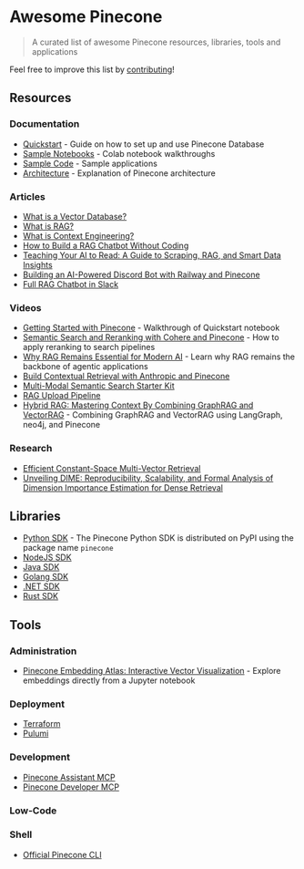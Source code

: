 # Awesome Pinecone
> A curated list of awesome Pinecone resources, libraries, tools and applications

Feel free to improve this list by [contributing](CONTRIBUTING.md)!

## Resources
### Documentation
- [Quickstart](https://docs.pinecone.io/guides/get-started/quickstart) - Guide on how to set up and use Pinecone Database
- [Sample Notebooks](https://docs.pinecone.io/examples/notebooks) - Colab notebook walkthroughs
- [Sample Code](https://docs.pinecone.io/examples/sample-apps) - Sample applications
- [Architecture](https://docs.pinecone.io/guides/get-started/database-architecture) - Explanation of Pinecone architecture

### Articles
- [What is a Vector Database?](https://www.pinecone.io/learn/vector-database/)
- [What is RAG?](https://www.pinecone.io/learn/retrieval-augmented-generation/)
- [What is Context Engineering?](https://www.pinecone.io/learn/context-engineering/)
- [How to Build a RAG Chatbot Without Coding](https://www.productcompass.pm/p/how-to-build-a-rag-chatbot)
- [Teaching Your AI to Read: A Guide to Scraping, RAG, and Smart Data Insights](https://hackernoon.com/teaching-your-ai-to-read-a-guide-to-scraping-rag-and-smart-data-insights)
- [Building an AI-Powered Discord Bot with Railway and Pinecone](https://blog.greenflux.us/building-an-ai-powered-discord-bot-with-railway-and-pinecone/)
- [Full RAG Chatbot in Slack](https://medium.com/@progeorgek/full-rag-chatbot-in-slack-623990db3a3b)


### Videos
- [Getting Started with Pinecone](https://www.youtube.com/watch?v=H6kCi7esgw0) - Walkthrough of Quickstart notebook
- [Semantic Search and Reranking with Cohere and Pinecone](https://www.youtube.com/watch?v=e7x1wJlmDjs) - How to apply reranking to search pipelines
- [Why RAG Remains Essential for Modern AI](https://www.youtube.com/watch?v=buvRFJ-snAc) - Learn why RAG remains the backbone of agentic applications
- [Build Contextual Retrieval with Anthropic and Pinecone](https://www.youtube.com/watch?v=u-ocR-2P_YA)
- [Multi-Modal Semantic Search Starter Kit](https://x.com/itstomohiro/status/1937914182193541351)
- [RAG Upload Pipeline](https://www.linkedin.com/posts/madelineosman_friday-show-tell-building-a-custom-rag-ugcPost-7357069914320326657-484b/)
- [Hybrid RAG: Mastering Context By Combining GraphRAG and VectorRAG](https://www.youtube.com/watch?v=Xb_sIwlqZ0k) - Combining GraphRAG and VectorRAG using LangGraph, neo4j, and Pinecone

### Research
- [Efficient Constant-Space Multi-Vector Retrieval](https://www.pinecone.io/research/efficient-constant-space-multi-vector-retrieval/)
- [Unveiling DIME: Reproducibility, Scalability, and Formal Analysis of Dimension Importance Estimation for Dense Retrieval](https://www.pinecone.io/research/unveiling-dime-reproducibility-scalability-and-formal-analysis-of-dimension-importance-estimation-for-dense-retrieval/)

## Libraries
- [Python SDK](https://docs.pinecone.io/reference/python-sdk) - The Pinecone Python SDK is distributed on PyPI using the package name `pinecone`
- [NodeJS SDK](https://docs.pinecone.io/reference/node-sdk)
- [Java SDK](https://docs.pinecone.io/reference/java-sdk)
- [Golang SDK](https://docs.pinecone.io/reference/go-sdk)
- [.NET SDK](https://docs.pinecone.io/reference/dotnet-sdk)
- [Rust SDK](https://docs.pinecone.io/reference/rust-sdk)

## Tools
### Administration
- [Pinecone Embedding Atlas: Interactive Vector Visualization](https://github.com/martingaida/embedding_atlas) - Explore embeddings directly from a Jupyter notebook

### Deployment
- [Terraform](https://docs.pinecone.io/integrations/terraform)
- [Pulumi](https://docs.pinecone.io/integrations/pulumi)

### Development
- [Pinecone Assistant MCP](https://github.com/pinecone-io/assistant-mcp)
- [Pinecone Developer MCP](https://github.com/pinecone-io/pinecone-mcp)

### Low-Code

### Shell
- [Official Pinecone CLI](https://github.com/pinecone-io/cli)

